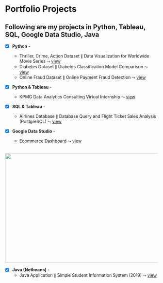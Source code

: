 # Portfolio Projects
## Following are my projects in Python, Tableau, SQL, Google Data Studio, Java

- [x] **Python** - 
    * Thriller, Crime, Action Dataset $\parallel$ Data Visualization for Worldwide Movie Series $\leadsto$ [view](https://github.com/seuwenfei/Data-visualization-for-worldwide-movie-series)
    * Diabetes Dataset $\parallel$ Diabetes Classification Model Comparison $\leadsto$ [view](https://github.com/seuwenfei/Diabetes-classification-model-comparison)
    * Online Fraud Dataset $\parallel$ Online Payment Fraud Detection $\leadsto$ [view](https://github.com/seuwenfei/Online-payment-fraud-detection/blob/main/online-payment-fraud-detection.ipynb)
    
- [x] **Python & Tableau** - 
    * KPMG Data Analytics Consulting Virtual Internship $\leadsto$ [view](https://github.com/seuwenfei/KPMG_Virtual_Internship)

- [x] **SQL & Tableau** - 
    * Airlines Database $\parallel$ Database Query and Flight Ticket Sales Analysis (PostgreSQL) $\leadsto$ [view](https://github.com/seuwenfei/Airlines-flight-ticket-sales-analysis)

- [x] **Google Data Studio** - 
    * Ecommerce Dashboard $\leadsto$ [view](https://datastudio.google.com/reporting/95a3a789-6bcd-472a-859f-e880cb1b9255)
 
&emsp;&emsp;&emsp;&emsp;&ensp;<img src="https://user-images.githubusercontent.com/118715799/211293796-cd14a0f5-2ebd-4a1f-b172-471ac2871cbc.png" width="510" height="360" />

- [x] **Java (Netbeans)** - 
    * Java Application $\parallel$ Simple Student Information System (2019) $\leadsto$ [view](https://github.com/seuwenfei/Java-application-simple-info-system)

